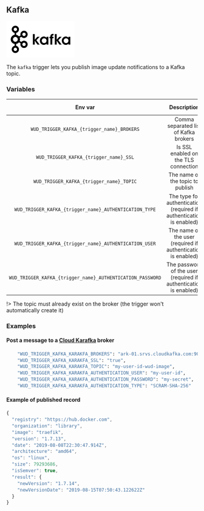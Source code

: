 ## Kafka
![logo](kafka.png)

The ```kafka``` trigger lets you publish image update notifications to a Kafka topic.

### Variables

| Env var                                                        | Description                                                         | Supported values                    | Default value |
|:--------------------------------------------------------------:|:-------------------------------------------------------------------:|:-----------------------------------:|:-------------:| 
| ```WUD_TRIGGER_KAFKA_{trigger_name}_BROKERS```                 | Comma separated list of Kafka brokers                               |                                     |               |
| ```WUD_TRIGGER_KAFKA_{trigger_name}_SSL```                     | Is SSL enabled on the TLS connection                                | true, false                         | false         |
| ```WUD_TRIGGER_KAFKA_{trigger_name}_TOPIC```                   | The name of the topic to publish                                    |                                     | wud-image     |
| ```WUD_TRIGGER_KAFKA_{trigger_name}_AUTHENTICATION_TYPE```     | The type for authentication (required if authentication is enabled) | PLAIN, SCRAM-SHA-256, SCRAM-SHA-512 | PLAIN         |
| ```WUD_TRIGGER_KAFKA_{trigger_name}_AUTHENTICATION_USER```     | The name of the user (required if authentication is enabled)        |                                     |               |
| ```WUD_TRIGGER_KAFKA_{trigger_name}_AUTHENTICATION_PASSWORD``` | The password of the user (required if authentication is enabled)    |                                     |               |

!> The topic must already exist on the broker (the trigger won't automatically create it)

### Examples

#### Post a message to a&nbsp;[Cloud Karafka](https://www.cloudkarafka.com/) broker

```bash
    "WUD_TRIGGER_KAFKA_KARAKFA_BROKERS": "ark-01.srvs.cloudkafka.com:9094,ark-02.srvs.cloudkafka.com:9094,ark-03.srvs.cloudkafka.com:9094",
    "WUD_TRIGGER_KAFKA_KARAKFA_SSL": "true",
    "WUD_TRIGGER_KAFKA_KARAKFA_TOPIC": "my-user-id-wud-image",
    "WUD_TRIGGER_KAFKA_KARAKFA_AUTHENTICATION_USER": "my-user-id",
    "WUD_TRIGGER_KAFKA_KARAKFA_AUTHENTICATION_PASSWORD": "my-secret",
    "WUD_TRIGGER_KAFKA_KARAKFA_AUTHENTICATION_TYPE": "SCRAM-SHA-256"
```

#### Example of published record
```javascript
{
  "registry": "https://hub.docker.com",
  "organization": "library",
  "image": "traefik",
  "version": "1.7.13",
  "date": "2019-08-08T22:30:47.914Z",
  "architecture": "amd64",
  "os": "linux",
  "size": 79293686,
  "isSemver": true,
  "result": {
    "newVersion": "1.7.14",
    "newVersionDate": "2019-08-15T07:50:43.122622Z"
  }
}
```
